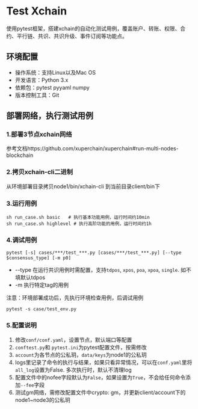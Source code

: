 # Test Xchain
使用pytest框架，搭建xchain的自动化测试用例，覆盖账户、转账、权限、合约、平行链、共识、共识升级、事件订阅等功能点。

## 环境配置
- 操作系统：支持Linux以及Mac OS
- 开发语言：Python 3.x
- 依赖包：pytest pyyaml numpy
- 版本控制工具：Git

## 部署网络，执行测试用例
### 1.部署3节点xchain网络
参考文档https://github.com/xuperchain/xuperchain#run-multi-nodes-blockchain

### 2.拷贝xchain-cli二进制
从环境部署目录拷贝node1/bin/xchain-cli 到当前目录client/bin下

### 3.运行用例
```
sh run_case.sh basic   # 执行基本功能用例，运行时间约10min
sh run_case.sh highlevel # 执行高阶功能的用例，运行时间约1h
```

### 4.调试用例
```
pytest [-s] cases/***/test_***.py [cases/***/test_***.py] [--type $consensus_type] [-m p0]
```
* --type 在运行共识用例时需配置，支持`tdpos`, `xpos`, `poa`, `xpoa`, `single`. 如不填默认tdpos
* -m 执行特定tag的用例

注意：环境部署成功后，先执行环境检查用例，后调试用例
```
pytest -s case/test_env.py 
```

### 5.配置说明
1. 修改`conf/conf.yaml`，设置节点，默认端口等配置
2. `conftest.py`和 `pytest.ini`为pytest配置文件，按需修改
3. `account`为各节点的公私玥，`data/keys`为node1的公私玥
4. logs里记录了命令的执行与结果，如果只看异常情况，可以在`conf.yaml`里将`all_log`设置为False. 多次执行时，默认不清理log
5. 配置文件中的nofee字段默认为`False`，如果设置为`True`，不会给任何命令添加`--fee`字段
6. 测试gm网络，需修改配置文件中crypto: gm，并更新client/account下的node1~node3的公私玥
